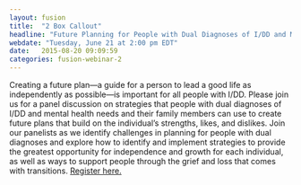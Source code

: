```yaml
---
layout: fusion
title:  "2 Box Callout"
headline: "Future Planning for People with Dual Diagnoses of I/DD and Mental Health Needs:  Strategies and Challenges "
webdate: "Tuesday, June 21 at 2:00 pm EDT"
date:   2015-08-20 09:09:59
categories: fusion-webinar-2
---
```

Creating a future plan—a guide for a person to lead a good life as independently as possible—is important for all people with I/DD. Please join us for a panel discussion on strategies that people with dual diagnoses of I/DD and mental health needs and their family members can use to create future plans that build on the individual’s strengths, likes, and dislikes. Join our panelists as we identify challenges in planning for people with dual diagnoses and explore how to identify and implement strategies to provide the greatest opportunity for independence and growth for each individual, as well as ways to support people through the grief and loss that comes with transitions. <a href="https://thearc.webex.com/mw3100/mywebex/default.do?service=7&main_url=%2Ftc3100%2Ftrainingcenter%2Fdefault.do%3Fsiteurl%3Dthearc%26main_url%3D%252Ftc3100%252Fe.do%253FAT%253DMI%2526%2526Host%253DQUhTSwAAAALEBkyLNvXNhkxnawGj-ufQDdIg6RIsPnZwY6k8AuUAYY7b4drI76E87byDUrDlMonz4uACaYe2asl0nYmw5zkc0%2526UID%253D0%2526MTID%253Dt80de6ad1b6226c4e148d3d31b050b677%2526siteurl%253Dthearc%2526confID%253D3574853047%2526ticket%253D4832534b00000002f03c01d9308af90f7c17599304e01b9505bf4996274024362ae1beb68efefc02&siteurl=thearc">Register here.</a>